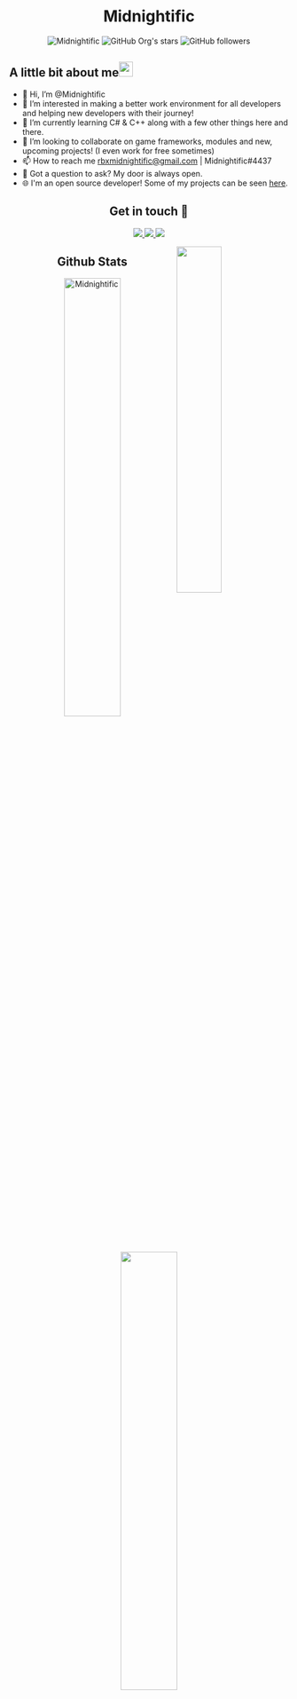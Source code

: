 <h1 align="center">Midnightific</h1>

<div align="center">
      <img src="https://komarev.com/ghpvc/?username=Midnightific&label=Profile%20views&color=0e75b6&style=flat" alt="Midnightific" />
      <img alt="GitHub Org's stars" src="https://img.shields.io/github/stars/Midnightific?style=social"> 
      <img alt="GitHub followers" src="https://img.shields.io/github/followers/Midnightific?style=social">
</div>

<h2 align="left">A little bit about me<img src="https://media.giphy.com/media/pDh3IDoUswmZrqdRip/giphy.gif" height="27px" width="25px"></h2>

- 👋 Hi, I’m @Midnightific
- 👀 I’m interested in making a better work environment for all developers and helping new developers with their journey!
- 🌱 I’m currently learning C# & C++ along with a few other things here and there.
- 🤝 I’m looking to collaborate on game frameworks, modules and new, upcoming projects! (I even work for free sometimes)
- 📫 How to reach me rbxmidnightific@gmail.com | Midnightific#4437
- 🤚 Got a question to ask? My door is always open.
- 🌐 I'm an open source developer! Some of my projects can be seen [here](https://www.github.com/Midnightific).

<h2 align="center">Get in touch 🤝</h2>

<div align="center">
      <a href="https://github.com/Midnightific/">
        <img src="https://img.shields.io/badge/GitHub-100000?style=for-the-badge&logo=github&logoColor=white">
      </a>
      <a href="mailto:rbxmidnightific@gmail.com">
        <img src="https://img.shields.io/badge/Gmail-D14836?style=for-the-badge&logo=gmail&logoColor=white">
      </a>
        <a href="https://medium.com/@rbxmidnightific">
        <img src="https://img.shields.io/badge/-Medium-222222?style=flat-square&logo=medium&logoColor=white&link=https://medium.com/@rbxmidnightific">
      </a>
</div>

<a href="https://discord.com/users/723030262946070528"> <img width="40%" src="https://lanyard.cnrad.dev/api/318423524807016448?bg=5865F2" align="right" /> </a>

<h2 align="center">Github Stats</h2>
<p align=center>
  <div align=center>
    <a href="https://github.com/Midnightific/github-readme-streak-stats" title="Go to Source">
      <img align="center" width="45%" src="https://github-readme-streak-stats.herokuapp.com/?user=Midnightific&theme=react&border=61dafb&hide_border=true" alt="Midnightific" />
    </a>
    <a href="https://github.com/Midnightific/github-readme-stats" title="Go to Source">
      <img align="center" width="45%" src="https://github-readme-stats.vercel.app/api?username=Midnightific&show_icons=true&theme=react&border_color=61dafb&hide_border=true" />
    </a>
  </div>
</p>

<!---
Midnightific/Midnightific is a ✨ special ✨ repository because its `README.md` (this file) appears on your GitHub profile.
You can click the Preview link to take a look at your changes.
--->
